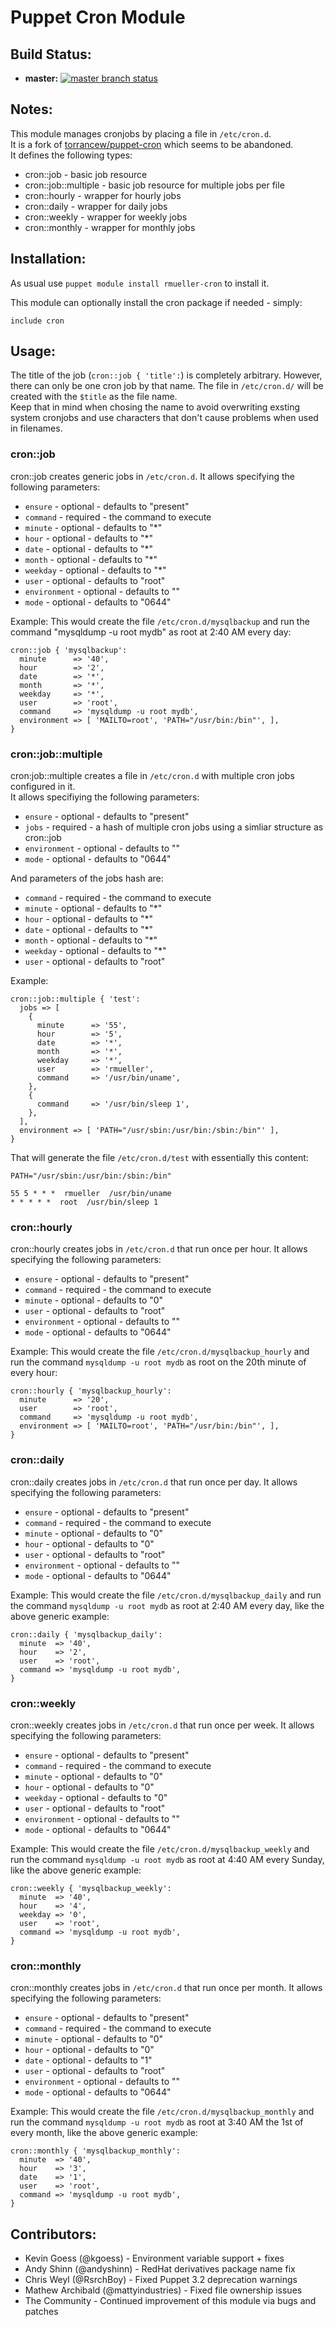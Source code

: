 # Puppet Cron Module

## Build Status:

  * **master:** [![master branch status](https://secure.travis-ci.org/roman-mueller/rmueller-cron.png?branch=master)](http://travis-ci.org/roman-mueller/rmueller-cron)

## Notes:

This module manages cronjobs by placing a file in `/etc/cron.d`.  
It is a fork of [torrancew/puppet-cron](https://github.com/torrancew/puppet-cron) which seems to be abandoned.  
It defines the following types:

  * cron::job           - basic job resource
  * cron::job::multiple - basic job resource for multiple jobs per file
  * cron::hourly        - wrapper for hourly jobs
  * cron::daily         - wrapper for daily jobs
  * cron::weekly        - wrapper for weekly jobs
  * cron::monthly       - wrapper for monthly jobs

## Installation:

As usual use `puppet module install rmueller-cron` to install it.  

This module can optionally install the cron package if needed - simply:

    include cron

## Usage:

The title of the job (`cron::job { 'title':`) is completely arbitrary. However, there can only be one cron job by that name.
The file in `/etc/cron.d/` will be created with the `$title` as the file name.  
Keep that in mind when chosing the name to avoid overwriting exsting system cronjobs and use characters that don't cause problems when used in filenames.

### cron::job

cron::job creates generic jobs in `/etc/cron.d`.
It allows specifying the following parameters:

  * `ensure`      - optional - defaults to "present"
  * `command`     - required - the command to execute
  * `minute`      - optional - defaults to "\*"
  * `hour`        - optional - defaults to "\*"
  * `date`        - optional - defaults to "\*"
  * `month`       - optional - defaults to "\*"
  * `weekday`     - optional - defaults to "\*"
  * `user`        - optional - defaults to "root"
  * `environment` - optional - defaults to ""
  * `mode`        - optional - defaults to "0644"

Example:
  This would create the file `/etc/cron.d/mysqlbackup` and run the command "mysqldump -u root mydb" as root at 2:40 AM every day:

    cron::job { 'mysqlbackup':
      minute      => '40',
      hour        => '2',
      date        => '*',
      month       => '*',
      weekday     => '*',
      user        => 'root',
      command     => 'mysqldump -u root mydb',
      environment => [ 'MAILTO=root', 'PATH="/usr/bin:/bin"', ],
    }

### cron::job::multiple

cron:job::multiple creates a file in `/etc/cron.d` with multiple cron jobs configured in it.  
It allows specifiying the following parameters:

  * `ensure`      - optional - defaults to "present"
  * `jobs`        - required - a hash of multiple cron jobs using a simliar structure as cron::job
  * `environment` - optional - defaults to ""
  * `mode`        - optional - defaults to "0644"

And parameters of the jobs hash are:

  * `command` - required - the command to execute
  * `minute`  - optional - defaults to "\*"
  * `hour`    - optional - defaults to "\*"
  * `date`    - optional - defaults to "\*"
  * `month`   - optional - defaults to "\*"
  * `weekday` - optional - defaults to "\*"
  * `user`    - optional - defaults to "root"

Example:

```
cron::job::multiple { 'test':
  jobs => [
    {
      minute      => '55',
      hour        => '5',
      date        => '*',
      month       => '*',
      weekday     => '*',
      user        => 'rmueller',
      command     => '/usr/bin/uname',
    },
    {
      command     => '/usr/bin/sleep 1',
    },
  ],
  environment => [ 'PATH="/usr/sbin:/usr/bin:/sbin:/bin"' ],
}

```

That will generate the file `/etc/cron.d/test` with essentially this content:

```
PATH="/usr/sbin:/usr/bin:/sbin:/bin"

55 5 * * *  rmueller  /usr/bin/uname
* * * * *  root  /usr/bin/sleep 1
```

### cron::hourly

cron::hourly creates jobs in `/etc/cron.d` that run once per hour.
It allows specifying the following parameters:

  * `ensure`      - optional - defaults to "present"
  * `command`     - required - the command to execute
  * `minute`      - optional - defaults to "0"
  * `user`        - optional - defaults to "root"
  * `environment` - optional - defaults to ""
  * `mode`        - optional - defaults to "0644"

Example:
  This would create the file `/etc/cron.d/mysqlbackup_hourly` and run the command `mysqldump -u root mydb` as root on the 20th minute of every hour:

    cron::hourly { 'mysqlbackup_hourly':
      minute      => '20',
      user        => 'root',
      command     => 'mysqldump -u root mydb',
      environment => [ 'MAILTO=root', 'PATH="/usr/bin:/bin"', ],
    }

### cron::daily

cron::daily creates jobs in `/etc/cron.d` that run once per day.
It allows specifying the following parameters:

  * `ensure`      - optional - defaults to "present"
  * `command`     - required - the command to execute
  * `minute`      - optional - defaults to "0"
  * `hour`        - optional - defaults to "0"
  * `user`        - optional - defaults to "root"
  * `environment` - optional - defaults to ""
  * `mode`        - optional - defaults to "0644"

Example:
  This would create the file `/etc/cron.d/mysqlbackup_daily` and run the command `mysqldump -u root mydb` as root at 2:40 AM every day, like the above generic example:

    cron::daily { 'mysqlbackup_daily':
      minute  => '40',
      hour    => '2',
      user    => 'root',
      command => 'mysqldump -u root mydb',
    }

### cron::weekly

cron::weekly creates jobs in `/etc/cron.d` that run once per week.
It allows specifying the following parameters:

  * `ensure`      - optional - defaults to "present"
  * `command`     - required - the command to execute
  * `minute`      - optional - defaults to "0"
  * `hour`        - optional - defaults to "0"
  * `weekday`     - optional - defaults to "0"
  * `user`        - optional - defaults to "root"
  * `environment` - optional - defaults to ""
  * `mode`        - optional - defaults to "0644"

Example:
  This would create the file `/etc/cron.d/mysqlbackup_weekly` and run the command `mysqldump -u root mydb` as root at 4:40 AM every Sunday, like the above generic example:

    cron::weekly { 'mysqlbackup_weekly':
      minute  => '40',
      hour    => '4',
      weekday => '0',
      user    => 'root',
      command => 'mysqldump -u root mydb',
    }

### cron::monthly

cron::monthly creates jobs in `/etc/cron.d` that run once per month.
It allows specifying the following parameters:

  * `ensure`      - optional - defaults to "present"
  * `command`     - required - the command to execute
  * `minute`      - optional - defaults to "0"
  * `hour`        - optional - defaults to "0"
  * `date`        - optional - defaults to "1"
  * `user`        - optional - defaults to "root"
  * `environment` - optional - defaults to ""
  * `mode`        - optional - defaults to "0644"

Example:
  This would create the file `/etc/cron.d/mysqlbackup_monthly` and run the command `mysqldump -u root mydb` as root at 3:40 AM the 1st of every month, like the above generic example:

    cron::monthly { 'mysqlbackup_monthly':
      minute  => '40',
      hour    => '3',
      date    => '1',
      user    => 'root',
      command => 'mysqldump -u root mydb',
    }

## Contributors:

  * Kevin Goess (@kgoess)               - Environment variable support + fixes
  * Andy Shinn (@andyshinn)             - RedHat derivatives package name fix 
  * Chris Weyl (@RsrchBoy)              - Fixed Puppet 3.2 deprecation warnings
  * Mathew Archibald (@mattyindustries) - Fixed file ownership issues
  * The Community                       - Continued improvement of this module via bugs and patches


